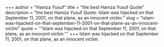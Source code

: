 +++
author = "Hamza Yusuf"
title = "the best Hamza Yusuf Quote"
description = "the best Hamza Yusuf Quote: Islam was hijacked on that September 11, 2001, on that plane, as an innocent victim."
slug = "islam-was-hijacked-on-that-september-11-2001-on-that-plane-as-an-innocent-victim"
quote = '''Islam was hijacked on that September 11, 2001, on that plane, as an innocent victim.'''
+++
Islam was hijacked on that September 11, 2001, on that plane, as an innocent victim.
